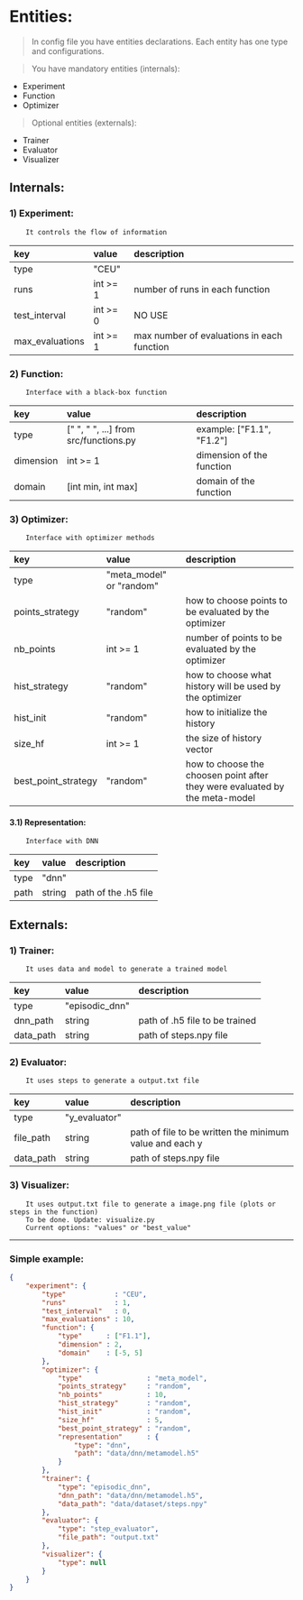# Entities:

> In config file you have entities declarations.
> Each entity has one type and configurations.

> You have mandatory entities (internals):
- Experiment
- Function
- Optimizer

>  Optional entities (externals):

- Trainer
- Evaluator
- Visualizer

## Internals:

### 1) Experiment: 
        It controls the flow of information

| key | value | description |
| :--- | :--- | :--- |
| type | "CEU" |   |
| runs | int >= 1  |  number of runs in each function |
| test_interval | int >= 0   | 	NO USE  |
| max_evaluations |int >= 1 	 |  max number of evaluations in each function |

### 2) Function:
        Interface with a black-box function

| key | value | description |
| :--- | :--- | :--- |
| type | [" ", " ", ...] from src/functions.py | example: ["F1.1", "F1.2"]  |
| dimension | int >= 1  |  dimension of the function |
| domain | [int min, int max]   | 	domain of the function  |


### 3) Optimizer:
        Interface with optimizer methods
        
| key | value | description |
| :--- | :--- | :--- |
| type |"meta_model" or "random" |  |
| points_strategy | "random"  |  how to choose points to be evaluated by the optimizer |
| nb_points | int >= 1   | 	number of points to be evaluated by the optimizer  |
| hist_strategy | "random" | how to choose what history will be used by the optimizer  |
| hist_init | "random"  |  how to initialize the history |
| size_hf | int >= 1   | 	the size of history vector  |
| best_point_strategy | "random"   | 	how to choose the choosen point after they were evaluated by the meta-model  |

#### 3.1) Representation:
        Interface with DNN
        
| key | value | description |
| :--- | :--- | :--- |
| type | "dnn" |   |
| path | string  |  path of the .h5 file |

## Externals:

### 1) Trainer:
        It uses data and model to generate a trained model

| key | value | description |
| :--- | :--- | :--- |
| type | "episodic_dnn" |   |
| dnn_path | string  |  path of .h5 file to be trained |
| data_path | string  |  path of steps.npy file |

### 2) Evaluator:
        It uses steps to generate a output.txt file

| key | value | description |
| :--- | :--- | :--- |
| type | "y_evaluator" |   |
| file_path | string  |  path of file to be written the minimum value and each y |
| data_path | string  |  path of steps.npy file |

### 3) Visualizer:
        It uses output.txt file to generate a image.png file (plots or steps in the function)
        To be done. Update: visualize.py
        Current options: "values" or "best_value"

___
### Simple example:
```json
{
    "experiment": {
        "type"            : "CEU",
        "runs"            : 1,
        "test_interval"   : 0,
        "max_evaluations" : 10,
        "function": {
            "type"      : ["F1.1"],
            "dimension" : 2,
            "domain"    : [-5, 5]
        },
        "optimizer": {
            "type"                : "meta_model",
            "points_strategy"     : "random",
            "nb_points"           : 10,
            "hist_strategy"       : "random",
            "hist_init"           : "random",
            "size_hf"             : 5,
            "best_point_strategy" : "random",
            "representation"      : {
                "type": "dnn",
                "path": "data/dnn/metamodel.h5"
            }
        },
        "trainer": {
            "type": "episodic_dnn",
            "dnn_path": "data/dnn/metamodel.h5",
            "data_path": "data/dataset/steps.npy"
        },
        "evaluator": {
            "type": "step_evaluator",
            "file_path": "output.txt"
        },
        "visualizer": {
            "type": null
        }
    }
}
```
